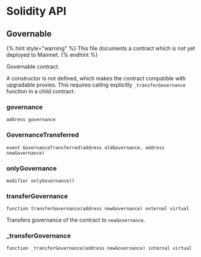 # Solidity API

## Governable

{% hint style="warning" %}
This file documents a contract which is not yet deployed to Mainnet.
{% endhint %}

Governable contract.

A constructor is not defined, which makes the contract compatible with
upgradable proxies. This requires calling explicitly `_transferGovernance`
function in a child contract.

### governance

```solidity
address governance
```

### GovernanceTransferred

```solidity
event GovernanceTransferred(address oldGovernance, address newGovernance)
```

### onlyGovernance

```solidity
modifier onlyGovernance()
```

### transferGovernance

```solidity
function transferGovernance(address newGovernance) external virtual
```

Transfers governance of the contract to `newGovernance`.

### _transferGovernance

```solidity
function _transferGovernance(address newGovernance) internal virtual
```

